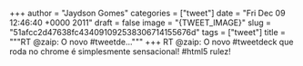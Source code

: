 
+++
author = "Jaydson Gomes"
categories = ["tweet"]
date = "Fri Dec 09 12:46:40 +0000 2011"
draft = false
image = "{TWEET_IMAGE}"
slug = "51afcc2d47638fc434091092538306714155676d"
tags = ["tweet"]
title = """RT @zaip: O novo #tweetde..."""
+++
RT @zaip: O novo #tweetdeck que roda no chrome é simplesmente sensacional! #html5 rulez!
